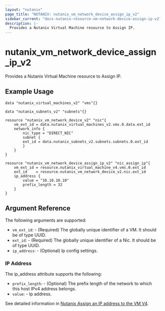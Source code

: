 ```yaml
---
layout: "nutanix"
page_title: "NUTANIX: nutanix_vm_network_device_assign_ip_v2"
sidebar_current: "docs-nutanix-resource-vm-network-device-assign-ip-v2"
description: |-
  Provides a Nutanix Virtual Machine resource to Assign IP.
---
```


# nutanix_vm_network_device_assign_ip_v2

Provides a Nutanix Virtual Machine resource to Assign IP.

## Example Usage

```hcl
data "nutanix_virtual_machines_v2" "vms"{}

data "nutanix_subnets_v2" "subnets"{}

resource "nutanix_vm_network_device_v2" "nic"{
    vm_ext_id = data.nutanix_virtual_machines_v2.vms.0.data.ext_id
    network_info {
        nic_type = "DIRECT_NIC"
        subnet {
        ext_id = data.nutanix_subnets_v2.subnets.subnets.0.ext_id
        }
    }
}

resource "nutanix_vm_network_device_assign_ip_v2" "nic_assign_ip"{
    vm_ext_id = resource.nutanix_virtual_machine_v4.vms.0.ext_id
    ext_id    = resource.nutanix_vm_network_device_v2.nic.ext_id
    ip_address {
        value = "10.10.10.10"
        prefix_length = 32
    }
}

```

## Argument Reference

The following arguments are supported:

* `vm_ext_id`: - (Required) The globally unique identifier of a VM. It should be of type UUID.
* `ext_id`: - (Required) The globally unique identifier of a Nic. It should be of type UUID.
* `ip_address`: - (Optional) Ip config settings.

### IP Address

The ip_address attribute supports the following:

* `prefix_length`: - (Optional) The prefix length of the network to which this host IPv4 address belongs.
* `value`: - Ip address.

See detailed information in [Nutanix Assign an IP address to the VM V4](https://developers.nutanix.com/api-reference?namespace=vmm&version=v4.0#tag/Vm/operation/assignIpById).

